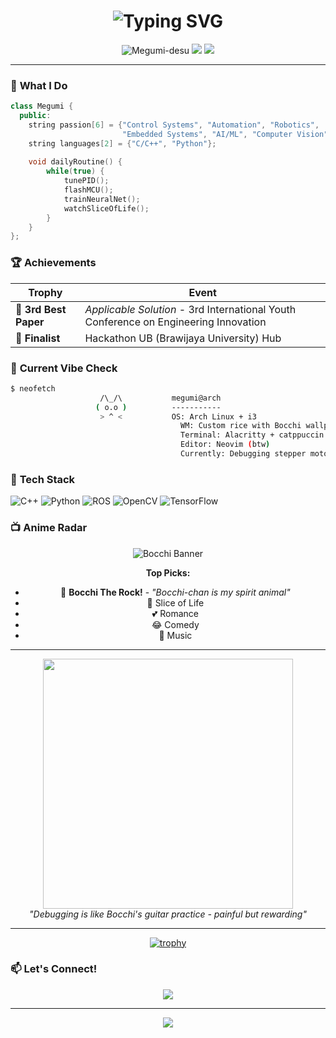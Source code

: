 <h1 align="center">
  <img src="https://readme-typing-svg.herokuapp.com?font=Fira+Code&size=28&pause=1000&color=FF6B6B&center=true&vCenter=true&width=435&lines=Hi,+I'm+Megumi!;Control+System+Enthusiast;Robotics+&+AI+Explorer;Embedded+Wizard;Certified+Weeb+🎸" alt="Typing SVG" />
</h1>

<p align="center">
  <img src="https://komarev.com/ghpvc/?username=Megumi-desu&label=Profile%20views&color=ff69b4&style=flat" alt="Megumi-desu" />
  <img src="https://img.shields.io/badge/OS-Arch%20Linux-1793d1?style=flat&logo=arch-linux&logoColor=white" />
  <img src="https://img.shields.io/badge/Status-Currently%20vibing%20to%20Bocchi%20OP-ff69b4" />
</p>

---

### 🎯 **What I Do**
```cpp
class Megumi {
  public:
    string passion[6] = {"Control Systems", "Automation", "Robotics", 
                         "Embedded Systems", "AI/ML", "Computer Vision"};
    string languages[2] = {"C/C++", "Python"};
    
    void dailyRoutine() {
        while(true) {
            tunePID();
            flashMCU();
            trainNeuralNet();
            watchSliceOfLife();
        }
    }
};
```

### 🏆 **Achievements**
| Trophy | Event |
|--------|--------|
| 🥉 **3rd Best Paper** | *Applicable Solution* - 3rd International Youth Conference on Engineering Innovation |
| 🏅 **Finalist** | Hackathon UB (Brawijaya University) Hub |

### 🎸 **Current Vibe Check**
```bash
$ neofetch
                    /\_/\           megumi@arch
                   ( o.o )          -----------
                    > ^ <           OS: Arch Linux + i3
                                      WM: Custom rice with Bocchi wallpaper
                                      Terminal: Alacritty + catppuccin
                                      Editor: Neovim (btw)
                                      Currently: Debugging stepper motors
```

### 🔧 **Tech Stack**
![C++](https://img.shields.io/badge/C++-00599C?style=for-the-badge&logo=c%2B%2B&logoColor=white)
![Python](https://img.shields.io/badge/Python-3776AB?style=for-the-badge&logo=python&logoColor=white)
![ROS](https://img.shields.io/badge/ROS-22314E?style=for-the-badge&logo=ros&logoColor=white)
![OpenCV](https://img.shields.io/badge/OpenCV-5C3EE8?style=for-the-badge&logo=opencv&logoColor=white)
![TensorFlow](https://img.shields.io/badge/TensorFlow-FF6F00?style=for-the-badge&logo=tensorflow&logoColor=white)

### 📺 **Anime Radar**
<div align="center">
  
![Bocchi Banner]([https://raw.githubusercontent.com/Megumi-desu/Megumi-desu/blob/main/assets/bocchi-the-rock-bocchi.gif](https://github.com/Megumi-desu/Megumi-desu/blob/575a3e7f929cf89ae05cfb2c19c77be68a85dc30/assets/bocchi-the-rock-bocchi.gif))

**Top Picks:**
- 🎸 **Bocchi The Rock!** - *"Bocchi-chan is my spirit animal"*
- 🌸 Slice of Life
- 💕 Romance
- 😂 Comedy
- 🎵 Music

</div>

---

<p align="center">
  <img src="https://media.giphy.com/media/v1.Y2lkPTc5MGI3NjExZzZ4a2VnN3R1Y2N3dW5mZ2l0b2VnM3R1Y2N3dW5mZ2l0b2VnM3R1Y2N3dW5mZw==/giphy.gif" width="400" />
  <br>
  <i>"Debugging is like Bocchi's guitar practice - painful but rewarding"</i>
</p>

---

<div align="center">
  
[![trophy](https://github-profile-trophy.vercel.app/?username=Megumi-desu&theme=onedark&no-frame=true&column=3)](https://github.com/ryo-ma/github-profile-trophy)

</div>

### 📫 **Let's Connect!**
<p align="center">
  <a href="https://github.com/Megumi-desu">
    <img src="https://img.shields.io/badge/GitHub-100000?style=for-the-badge&logo=github&logoColor=white" />
  </a>
</p>

---

<div align="center">
  <img src="https://capsule-render.vercel.app/api?type=waving&color=gradient&height=60&section=footer" />
</div>

<!---
Megumi-desu/Megumi-desu is a ✨ special ✨ repository because its `README.md` (this file) appears on your GitHub profile.
You can click the Preview link to take a look at your changes.
--->
